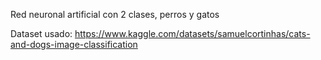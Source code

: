 Red neuronal artificial con 2 clases, perros y gatos

Dataset usado:
https://www.kaggle.com/datasets/samuelcortinhas/cats-and-dogs-image-classification

